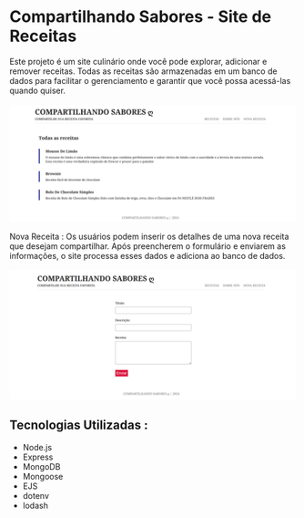 # Compartilhando Sabores - Site de Receitas

Este projeto é um site culinário onde você pode explorar, adicionar e remover receitas. Todas as receitas são armazenadas em um banco de dados para facilitar o gerenciamento e garantir que você possa acessá-las quando quiser.<br><br>
<img src="foto-site.png" alt="Minha Imagem" width="700">

Nova Receita : Os usuários podem inserir os detalhes de uma nova receita que desejam compartilhar. Após preencherem o formulário e enviarem as informações, o site processa esses dados e adiciona ao banco de dados. <br><br>
<img src="add-site.png" alt="Minha Imagem" width="700">
## Tecnologias Utilizadas :
- Node.js
- Express
- MongoDB
- Mongoose
- EJS
- dotenv
- lodash
